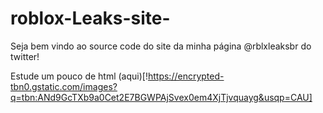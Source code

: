 # roblox-Leaks-site-
Seja bem vindo ao source code do site da minha página @rblxleaksbr do twitter!

Estude um pouco de html (aqui)[!https://encrypted-tbn0.gstatic.com/images?q=tbn:ANd9GcTXb9a0Cet2E7BGWPAjSvex0em4XjTjvquayg&usqp=CAU]
